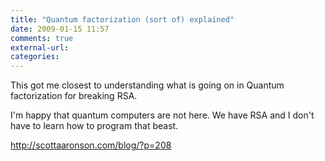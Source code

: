 ```yaml
---
title: "Quantum factorization (sort of) explained"
date: 2009-01-15 11:57
comments: true
external-url:
categories:
---
```

This got me closest to understanding what is going on in Quantum factorization for breaking RSA.  
  
I'm happy that quantum computers are not here. We have RSA and I don't have to learn how to program that beast.

<http://scottaaronson.com/blog/?p=208>
